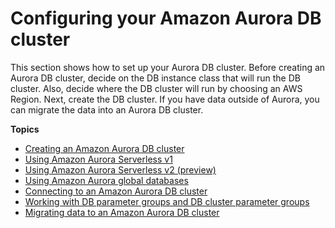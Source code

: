 # Configuring your Amazon Aurora DB cluster<a name="CHAP_AuroraSettingUp"></a>

This section shows how to set up your Aurora DB cluster\. Before creating an Aurora DB cluster, decide on the DB instance class that will run the DB cluster\. Also, decide where the DB cluster will run by choosing an AWS Region\. Next, create the DB cluster\. If you have data outside of Aurora, you can migrate the data into an Aurora DB cluster\.

**Topics**
+ [Creating an Amazon Aurora DB cluster](Aurora.CreateInstance.md)
+ [Using Amazon Aurora Serverless v1](aurora-serverless.md)
+ [Using Amazon Aurora Serverless v2 \(preview\)](aurora-serverless-2.md)
+ [Using Amazon Aurora global databases](aurora-global-database.md)
+ [Connecting to an Amazon Aurora DB cluster](Aurora.Connecting.md)
+ [Working with DB parameter groups and DB cluster parameter groups](USER_WorkingWithParamGroups.md)
+ [Migrating data to an Amazon Aurora DB cluster](Aurora.Migrate.md)